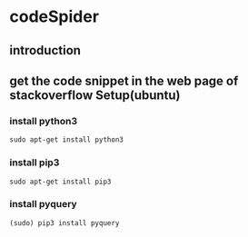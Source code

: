 codeSpider
==========
introduction
-----------
get the code snippet in the web page of stackoverflow
Setup(ubuntu)
--------
### install python3
    sudo apt-get install python3
### install pip3
    sudo apt-get install pip3
### install pyquery
    (sudo) pip3 install pyquery



